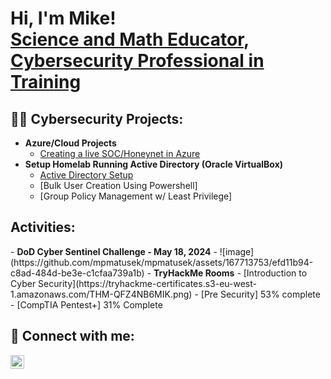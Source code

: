 <h1>Hi, I'm Mike! <br/><a href="https://github.com/mpmatusek">Science and Math Educator</a>, <a href="https://www.linkedin.com/in/mpmatusek/">Cybersecurity Professional in Training</a></h1>

<h2>👨‍💻 Cybersecurity Projects:</h2>

- <b>Azure/Cloud Projects</b>
  - [Creating a live SOC/Honeynet in Azure](https://github.com/mpmatusek/CloudSOC)
- <b>Setup Homelab Running Active Directory (Oracle VirtualBox)</b>
  - [Active Directory Setup](https://github.com/mpmatusek/VirtualHomelabActiveDirectory)
  - [Bulk User Creation Using Powershell]
  - [Group Policy Management w/ Least Privilege]

<h2>Activities:</h2>
 - <b>DoD Cyber Sentinel Challenge - May 18, 2024</b>
  - ![image](https://github.com/mpmatusek/mpmatusek/assets/167713753/efd11b94-c8ad-484d-be3e-c1cfaa739a1b)
- <b>TryHackMe Rooms</b>
  - [Introduction to Cyber Security](https://tryhackme-certificates.s3-eu-west-1.amazonaws.com/THM-QFZ4NB6MIK.png)
  - [Pre Security] 53% complete
  - [CompTIA Pentest+] 31% Complete


<h2> 🤳 Connect with me:</h2>

[<img align="left" alt="MikeMatusek | LinkedIn" width="22px" src="https://cdn.jsdelivr.net/npm/simple-icons@v3/icons/linkedin.svg" />][linkedin]

[linkedin]: https://linkedin.com/in/mike-matusek

<!--
**mpmatusek/mpmatusek** is a ✨ _special_ ✨ repository because its `README.md` (this file) appears on your GitHub profile.

Here are some ideas to get you started:

- 🔭 I’m currently working on ...
- 🌱 I’m currently learning ...
- 👯 I’m looking to collaborate on ...
- 🤔 I’m looking for help with ...
- 💬 Ask me about ...
- 📫 How to reach me: ...
- 😄 Pronouns: ...
- ⚡ Fun fact: ...
-->

